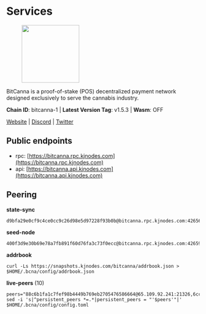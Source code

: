 # Services

<figure><img src="https://raw.githubusercontent.com/kj89/testnet_manuals/main/pingpub/logos/bitcanna.png" width="150" alt=""><figcaption></figcaption></figure>

BitCanna is a proof-of-stake (POS) decentralized payment network designed exclusively to serve the cannabis industry. 

**Chain ID**: bitcanna-1 | **Latest Version Tag**: v1.5.3 | **Wasm**: OFF

[Website](https://www.bitcanna.io) | [Discord](https://discord.gg/9AVrzaVQvs) | [Twitter](https://twitter.com/BitCannaGlobal)


## Public endpoints

* rpc: [https://bitcanna.rpc.kjnodes.com](https://bitcanna.rpc.kjnodes.com)
* api: [https://bitcanna.api.kjnodes.com](https://bitcanna.api.kjnodes.com)

## Peering

**state-sync**

```
d9bfa29e0cf9c4ce0cc9c26d98e5d97228f93b0b@bitcanna.rpc.kjnodes.com:42656
```

**seed-node**

```
400f3d9e30b69e78a7fb891f60d76fa3c73f0ecc@bitcanna.rpc.kjnodes.com:42659
```

**addrbook**
```
curl -Ls https://snapshots.kjnodes.com/bitcanna/addrbook.json > $HOME/.bcna/config/addrbook.json
```

**live-peers** (10)
```
peers="88c6b1fa1c7fef98b4449b769eb2705476586664@65.109.92.241:21326,6cceba286b498d4a1931f85e35ea0fa433373057@78.47.208.97:26656,c124ce0b508e8b9ed1c5b6957f362225659b5343@144.76.177.185:26656,90ee680b1738344354c48c23ba1e1fd68e071d80@142.132.248.138:26696,a66bce0ddb49dcf60a5b83fd94a7bd4d0878f127@154.53.40.9:26656,a1ceb81a5498642753f8600a5c3b9ca056af3051@67.222.144.195:16656,b2010fecba7153f5ad3aa4e7aad08fd94ed826c9@52.9.185.28:26656,d9bfa29e0cf9c4ce0cc9c26d98e5d97228f93b0b@65.109.88.38:42656,afb45e7806c2578f3bd8e13f845a8f9859af161d@138.201.8.248:50656,a7a358efdbe72da953e73a628924e6336e4364c4@24.158.14.212:36656"
sed -i 's|^persistent_peers *=.*|persistent_peers = "'$peers'"|' $HOME/.bcna/config/config.toml
```

